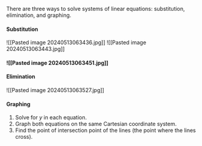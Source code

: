 There are three ways to solve systems of linear equations: substitution, elimination, and graphing.

#### **Substitution**
![[Pasted image 20240513063436.jpg]]
![[Pasted image 20240513063443.jpg]]
#### ![[Pasted image 20240513063451.jpg]]

#### **Elimination**
![[Pasted image 20240513063527.jpg]]

#### **Graphing**
1. Solve for _y_ in each equation.
2. Graph both equations on the same Cartesian coordinate system.
3. Find the point of intersection point of the lines (the point where the lines cross).